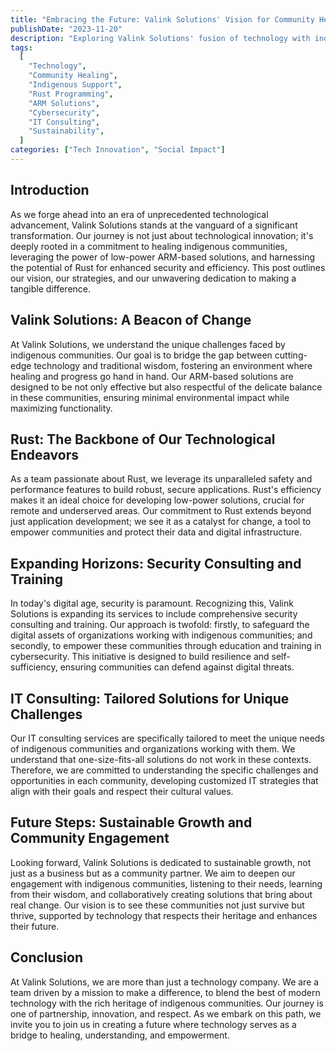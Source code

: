 ```yaml
---
title: "Embracing the Future: Valink Solutions' Vision for Community Healing and Technological Innovation"
publishDate: "2023-11-20"
description: "Exploring Valink Solutions' fusion of technology with indigenous community healing, highlighting our use of ARM solutions and Rust for secure, efficient progress."
tags:
  [
    "Technology",
    "Community Healing",
    "Indigenous Support",
    "Rust Programming",
    "ARM Solutions",
    "Cybersecurity",
    "IT Consulting",
    "Sustainability",
  ]
categories: ["Tech Innovation", "Social Impact"]
---
```


## Introduction

As we forge ahead into an era of unprecedented technological advancement, Valink Solutions stands at the vanguard of a significant transformation. Our journey is not just about technological innovation; it's deeply rooted in a commitment to healing indigenous communities, leveraging the power of low-power ARM-based solutions, and harnessing the potential of Rust for enhanced security and efficiency. This post outlines our vision, our strategies, and our unwavering dedication to making a tangible difference.

## Valink Solutions: A Beacon of Change

At Valink Solutions, we understand the unique challenges faced by indigenous communities. Our goal is to bridge the gap between cutting-edge technology and traditional wisdom, fostering an environment where healing and progress go hand in hand. Our ARM-based solutions are designed to be not only effective but also respectful of the delicate balance in these communities, ensuring minimal environmental impact while maximizing functionality.

## Rust: The Backbone of Our Technological Endeavors

As a team passionate about Rust, we leverage its unparalleled safety and performance features to build robust, secure applications. Rust's efficiency makes it an ideal choice for developing low-power solutions, crucial for remote and underserved areas. Our commitment to Rust extends beyond just application development; we see it as a catalyst for change, a tool to empower communities and protect their data and digital infrastructure.

## Expanding Horizons: Security Consulting and Training

In today's digital age, security is paramount. Recognizing this, Valink Solutions is expanding its services to include comprehensive security consulting and training. Our approach is twofold: firstly, to safeguard the digital assets of organizations working with indigenous communities; and secondly, to empower these communities through education and training in cybersecurity. This initiative is designed to build resilience and self-sufficiency, ensuring communities can defend against digital threats.

## IT Consulting: Tailored Solutions for Unique Challenges

Our IT consulting services are specifically tailored to meet the unique needs of indigenous communities and organizations working with them. We understand that one-size-fits-all solutions do not work in these contexts. Therefore, we are committed to understanding the specific challenges and opportunities in each community, developing customized IT strategies that align with their goals and respect their cultural values.

## Future Steps: Sustainable Growth and Community Engagement

Looking forward, Valink Solutions is dedicated to sustainable growth, not just as a business but as a community partner. We aim to deepen our engagement with indigenous communities, listening to their needs, learning from their wisdom, and collaboratively creating solutions that bring about real change. Our vision is to see these communities not just survive but thrive, supported by technology that respects their heritage and enhances their future.

## Conclusion

At Valink Solutions, we are more than just a technology company. We are a team driven by a mission to make a difference, to blend the best of modern technology with the rich heritage of indigenous communities. Our journey is one of partnership, innovation, and respect. As we embark on this path, we invite you to join us in creating a future where technology serves as a bridge to healing, understanding, and empowerment.
